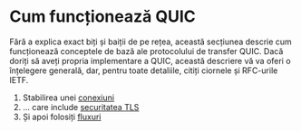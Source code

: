 # Cum funcționează QUIC

Fără a explica exact biți și baiții de pe rețea, această secțiunea descrie cum 
funcționează conceptele de bază ale protocolului de transfer QUIC. Dacă doriți 
să aveți propria implementare a QUIC, această descriere vă va oferi o 
înțelegere generală, dar, pentru toate detaliile, citiți ciornele și RFC-urile 
IETF.

1. Stabilirea unei [conexiuni](quic-connections.md)
2. ... care include [securitatea TLS](quic-tls.md)
3. Și apoi folosiți [fluxuri](quic-streams.md)
